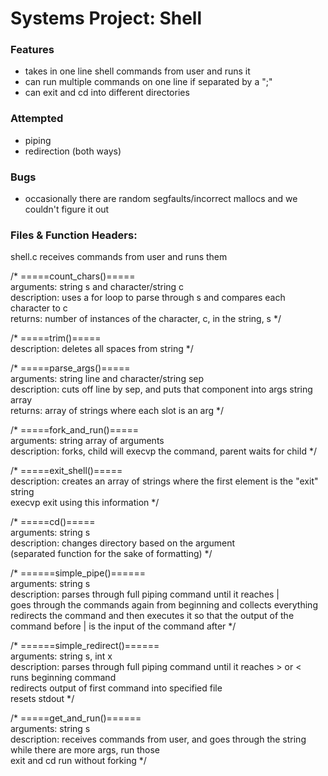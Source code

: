 # Systems Project: Shell

### Features
* takes in one line shell commands from user and runs it
* can run multiple commands on one line if separated by a ";"
* can exit and cd into different directories

### Attempted
* piping
* redirection (both ways)

### Bugs
* occasionally there are random segfaults/incorrect mallocs and we couldn't figure it out

### Files & Function Headers:
shell.c receives commands from user and runs them

/* =====count_chars()===== <br>
arguments: string s and character/string c <br>
description: uses a for loop to parse through s and compares each character to c <br>
returns: number of instances of the character, c, in the string, s
*/

/* =====trim()===== <br>
description: deletes all spaces from string
*/

/* =====parse_args()===== <br>
arguments: string line and character/string sep <br>
description: cuts off line by sep, and puts that component into args string array <br>
returns: array of strings where each slot is an arg
*/

/* =====fork_and_run()===== <br>
arguments: string array of arguments <br>
description: forks, child will execvp the command, parent waits for child
*/

/* =====exit_shell()===== <br>
   description: creates an array of strings where the first element is the "exit" string <br>
   execvp exit using this information
*/

/* =====cd()===== <br>
   arguments: string s <br>
   description: changes directory based on the argument <br>
   (separated function for the sake of formatting)
*/

/* ======simple_pipe()====== <br>
   arguments: string s <br>
   description: parses through full piping command until it reaches | <br>
				goes through the commands again from beginning and collects everything <br>
   				redirects the command and then executes it so that the output of the command before | is the input of the command after
*/

/* ======simple_redirect()====== <br>
   arguments: string s, int x <br>
   description: parses through full piping command until it reaches > or < <br>
				runs beginning command <br>
   				redirects output of first command into specified file <br>
				resets stdout
*/

/* =====get_and_run()====== <br>
arguments: string s <br>
description: receives commands from user, and goes through the string <br>
					   while there are more args, run those <br>
						 exit and cd run without forking
*/

